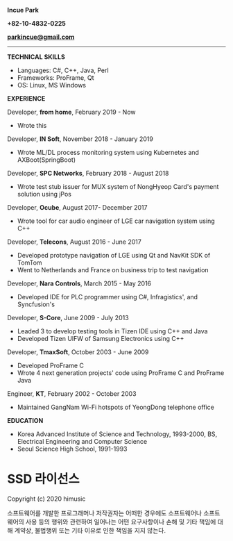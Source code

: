 **Incue Park**

**+82-10-4832-0225**

**parkincue@gmail.com**
***
**TECHNICAL SKILLS** 
* Languages: C#, C++, Java, Perl
* Frameworks: ProFrame, Qt
* OS: Linux, MS Windows

**EXPERIENCE**

Developer, **from home**, February 2019 - Now
*  Wrote this

Developer, **IN Soft**, November 2018 - January 2019
* Wrote ML/DL process monitoring system using Kubernetes and AXBoot(SpringBoot)

Developer, **SPC Networks**, February 2018 - August 2018
* Wrote test stub issuer for MUX system of NongHyeop Card's payment solution using jPos

Developer, **Ocube**, August 2017- December 2017
* Wrote tool for car audio engineer of LGE car navigation system using C++

Developer, **Telecons**, August 2016 - June 2017
* Developed prototype navigation of LGE using Qt and NavKit SDK of TomTom
* Went to Netherlands and France on business trip to test navigation

Developer, **Nara Controls**, March 2015 - May 2016
* Developed IDE for PLC programmer using C#, Infragistics', and Syncfusion's

Developer, **S-Core**, June 2009 - July 2013
* Leaded 3 to develop testing tools in Tizen IDE using C++ and Java
* Developed Tizen UIFW of Samsung Electronics using C++

Developer, **TmaxSoft**, October 2003 - June 2009
* Developed ProFrame C
* Wrote 4 next generation projects' code using ProFrame C and ProFrame Java

Engineer, **KT**, February 2002 - October 2003
* Maintained GangNam Wi-Fi hotspots of YeongDong telephone office

**EDUCATION**
* Korea Advanced Institute of Science and Technology, 1993-2000, BS, Electrical Engineering and Computer Science
* Seoul Science High School, 1991-1993

# SSD 라이선스

Copyright (c) 2020 himusic

소프트웨어를 개발한 프로그래머나 저작권자는 어떠한 경우에도 소프트웨어나 소프트웨어의 사용 등의 행위와 관련하여 일어나는 어떤 요구사항이나 손해 및 기타 책임에 대해 계약상, 불법행위 또는 기타 이유로 인한 책임을 지지 않는다.
